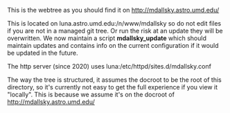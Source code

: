 This is the webtree as you should find it on http://mdallsky.astro.umd.edu/

This is located on luna.astro.umd.edu:/n/www/mdallsky  so do not edit files
if you are not in a managed git tree. Or run the risk at an update they will
be overwritten.
We now maintain a script **mdallsky_update** which should maintain updates and
contains info on the current configuration if it would be updated in the future.

The http server (since 2020) uses luna:/etc/httpd/sites.d/mdallsky.conf 


The way the tree is structured, it assumes the docroot to be the root of this directory,
so it's currently not easy to get the full experience if you view it "locally". This
is because we assume it's on the docroot of http://mdallsky.astro.umd.edu/

